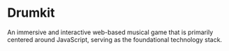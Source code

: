 # Drumkit
An immersive and interactive web-based musical game that is primarily centered around JavaScript, serving as the foundational technology stack.
